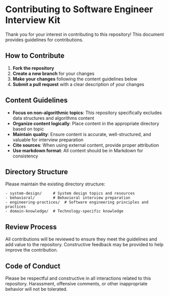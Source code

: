 # Contributing to Software Engineer Interview Kit

Thank you for your interest in contributing to this repository! This document provides guidelines for contributions.

## How to Contribute

1. **Fork the repository**
2. **Create a new branch** for your changes
3. **Make your changes** following the content guidelines below
4. **Submit a pull request** with a clear description of your changes

## Content Guidelines

- **Focus on non-algorithmic topics**: This repository specifically excludes data structures and algorithms content
- **Organize content logically**: Place content in the appropriate directory based on topic
- **Maintain quality**: Ensure content is accurate, well-structured, and valuable for interview preparation
- **Cite sources**: When using external content, provide proper attribution
- **Use markdown format**: All content should be in Markdown for consistency

## Directory Structure

Please maintain the existing directory structure:

```
- system-design/     # System design topics and resources
- behavioral/        # Behavioral interview preparation
- engineering-practices/  # Software engineering principles and practices
- domain-knowledge/  # Technology-specific knowledge
```

## Review Process

All contributions will be reviewed to ensure they meet the guidelines and add value to the repository. Constructive feedback may be provided to help improve the contribution.

## Code of Conduct

Please be respectful and constructive in all interactions related to this repository. Harassment, offensive comments, or other inappropriate behavior will not be tolerated.